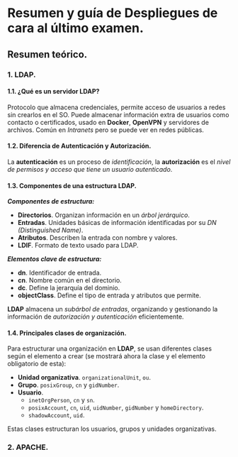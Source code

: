 # Resumen y guía de Despliegues de cara al último examen.

## Resumen teórico.

### 1. LDAP.

#### 1.1. ¿Qué es un servidor LDAP?
Protocolo que almacena credenciales, permite acceso de usuarios a redes sin crearlos en el SO. Puede almacenar información extra de usuarios como contacto o certificados, usado en **Docker**, **OpenVPN** y servidores de archivos. Común en *Intranets* pero se puede ver en redes públicas.

#### 1.2. Diferencia de Autenticación y Autorización.
La **autenticación** es un proceso de *identificación*, la **autorización** es el *nivel de permisos y acceso que tiene un usuario autenticado*.

#### 1.3. Componentes de una estructura LDAP.
***Componentes de estructura:***
* **Directorios**. Organizan información en un *árbol jerárquico*.
* **Entradas**. Unidades básicas de información identificadas por su *DN (Distinguished Name)*.
* **Atributos**. Describen la entrada con nombre y valores.
* **LDIF**. Formato de texto usado para LDAP.

***Elementos clave de estructura:***
* **dn**. Identificador de entrada.
* **cn**. Nombre común en el directorio.
* **dc**. Define la jerarquía del dominio.
* **objectClass**. Define el tipo de entrada y atributos que permite.

**LDAP** almacena un *subárbol de entradas*, organizando y gestionando la información de *autorización y autenticación* eficientemente.

#### 1.4. Principales clases de organización.
Para estructurar una organización en **LDAP**, se usan diferentes clases según el elemento a crear (se mostrará ahora la clase y el elemento obligatorio de esta):
* **Unidad organizativa**. `organizationalUnit`, `ou`.
* **Grupo**. `posixGroup`, `cn` y `gidNumber`.
* **Usuario**.
  * `inetOrgPerson`, `cn` y `sn`.
  * `posixAccount`, `cn`, `uid`, `uidNumber`, `gidNumber` y `homeDirectory`.
  * `shadowAccount`, `uid`.
 
Estas clases estructuran los usuarios, grupos y unidades organizativas.

### 2. APACHE.
